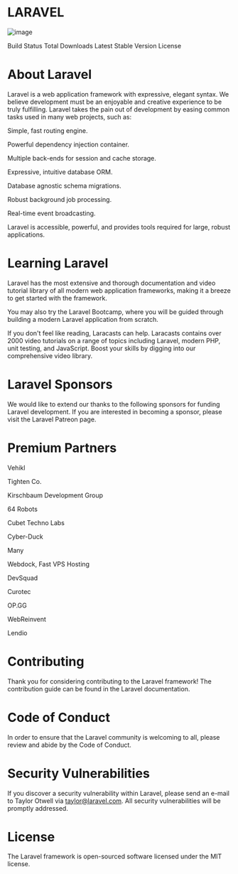 # LARAVEL
![image](https://user-images.githubusercontent.com/92526424/215315809-0091f8e0-8e8c-4af2-9822-478ca7e0ea0a.png)


Build Status Total Downloads Latest Stable Version License

# About Laravel

Laravel is a web application framework with expressive, elegant syntax. We believe development must be an enjoyable and creative experience to be truly fulfilling. Laravel takes the pain out of development by easing common tasks used in many web projects, such as:

Simple, fast routing engine.

Powerful dependency injection container.

Multiple back-ends for session and cache storage.

Expressive, intuitive database ORM.

Database agnostic schema migrations.

Robust background job processing.

Real-time event broadcasting.

Laravel is accessible, powerful, and provides tools required for large, robust applications.

# Learning Laravel

Laravel has the most extensive and thorough documentation and video tutorial library of all modern web application frameworks, making it a breeze to get started with the framework.

You may also try the Laravel Bootcamp, where you will be guided through building a modern Laravel application from scratch.

If you don't feel like reading, Laracasts can help. Laracasts contains over 2000 video tutorials on a range of topics including Laravel, modern PHP, unit testing, and JavaScript. Boost your skills by digging into our comprehensive video library.

# Laravel Sponsors

We would like to extend our thanks to the following sponsors for funding Laravel development. If you are interested in becoming a sponsor, please visit the Laravel Patreon page.

# Premium Partners

Vehikl

Tighten Co.

Kirschbaum Development Group

64 Robots

Cubet Techno Labs

Cyber-Duck

Many

Webdock, Fast VPS Hosting

DevSquad

Curotec

OP.GG

WebReinvent

Lendio

# Contributing

Thank you for considering contributing to the Laravel framework! The contribution guide can be found in the Laravel documentation.

# Code of Conduct

In order to ensure that the Laravel community is welcoming to all, please review and abide by the Code of Conduct.

# Security Vulnerabilities

If you discover a security vulnerability within Laravel, please send an e-mail to Taylor Otwell via taylor@laravel.com. All security vulnerabilities will be promptly addressed.

# License
The Laravel framework is open-sourced software licensed under the MIT license.
